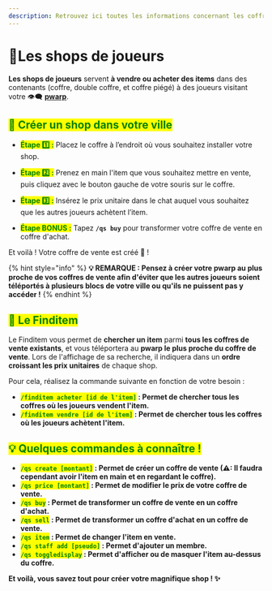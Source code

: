 ```yaml
---
description: Retrouvez ici toutes les informations concernant les coffres de vente
---
```


# 🛒Les shops de joueurs

**Les shops de joueurs** servent **à vendre ou acheter des items** dans des contenants (coffre, double coffre, et coffre piégé) à des joueurs visitant votre 👁️‍🗨️ <a href="https://wiki.evolucraft.fr/les-villes/les-warps">**pwarp**</a>.

## <mark style="color:green;">**👜 Créer un shop dans votre ville**</mark>

* <mark style="color:green;">**Étape 1️⃣ :**</mark> Placez le coffre à l’endroit où vous souhaitez installer votre shop.

* <mark style="color:green;">**Étape 2️⃣ :**</mark> Prenez en main l'item que vous souhaitez mettre en vente, puis cliquez avec le bouton gauche de votre souris sur le coffre.

* <mark style="color:green;">**Étape 3️⃣ :**</mark> Insérez le prix unitaire dans le chat auquel vous souhaitez que les autres joueurs achètent l’item.

* <mark style="color:green;">**Étape BONUS :**</mark> Tapez **`/qs buy`** pour transformer votre coffre de vente en coffre d'achat.

Et voilà ! Votre coffre de vente est créé 🤩 !

{% hint style="info" %}
**💡 REMARQUE : Pensez à créer votre pwarp au plus proche de vos coffres de vente afin d'éviter que les autres joueurs soient téléportés à plusieurs blocs de votre ville ou qu'ils ne puissent pas y accéder !**
{% endhint %}

## <mark style="color:green;">**🏪 Le Finditem**</mark>

Le Finditem vous permet de **chercher un item** parmi **tous les coffres de vente existants**, et vous téléportera au **pwarp le plus proche du coffre de vente**. Lors de l'affichage de sa recherche, il indiquera dans un **ordre croissant les prix unitaires** de chaque shop.

Pour cela, réalisez la commande suivante en fonction de votre besoin :
* **<mark style="color:green;">`/finditem acheter [id de l'item]`</mark> : Permet de chercher tous les coffres où les joueurs vendent l'item.**
* **<mark style="color:green;">`/finditem vendre [id de l'item]`</mark> : Permet de chercher tous les coffres où les joueurs achètent l'item.**

## <mark style="color:green;">**💡 Quelques commandes à connaître !**</mark>

* **<mark style="color:green;">`/qs create [montant]`</mark> : Permet de créer un coffre de vente (⚠: Il faudra cependant avoir l'item en main et en regardant le coffre).**
* **<mark style="color:green;">`/qs price [montant]`</mark> : Permet de modifier le prix de votre coffre de vente.**
* **<mark style="color:green;">`/qs buy`</mark> : Permet de transformer un coffre de vente en un coffre d'achat.**
* **<mark style="color:green;">`/qs sell`</mark> : Permet de transformer un coffre d'achat en un coffre de vente.**
* **<mark style="color:green;">`/qs item`</mark> : Permet de changer l'item en vente.**
* **<mark style="color:green;">`/qs staff add [pseudo]`</mark> : Permet d'ajouter un membre.**
* **<mark style="color:green;">`/qs toggledisplay`</mark> : Permet d'afficher ou de masquer l'item au-dessus du coffre.**

**Et voilà, vous savez tout pour créer votre magnifique shop ! ✨**

